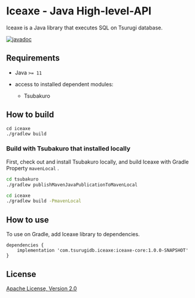 # Iceaxe - Java High-level-API

Iceaxe is a Java library that executes SQL on Tsurugi database.

[![javadoc](https://javadoc.io/badge2/com.tsurugidb.iceaxe/iceaxe-core/javadoc.svg)](https://javadoc.io/doc/com.tsurugidb.iceaxe/iceaxe-core)

## Requirements

* Java `>= 11`

* access to installed dependent modules:
  * Tsubakuro

## How to build

```
cd iceaxe
./gradlew build
```

### Build with Tsubakuro that installed locally

First, check out and install Tsubakuro locally, and build Iceaxe with Gradle Property `mavenLocal` .

```bash
cd tsubakuro
./gradlew publishMavenJavaPublicationToMavenLocal

cd iceaxe
./gradlew build -PmavenLocal
```

## How to use

To use on Gradle, add Iceaxe library to dependencies.

```
dependencies {
    implementation 'com.tsurugidb.iceaxe:iceaxe-core:1.0.0-SNAPSHOT'
}
```

## License

[Apache License, Version 2.0](http://www.apache.org/licenses/LICENSE-2.0)